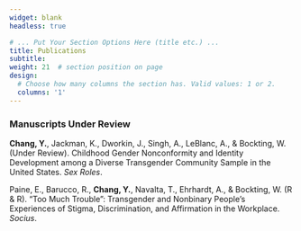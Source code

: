 ```yaml
---
widget: blank
headless: true

# ... Put Your Section Options Here (title etc.) ...
title: Publications
subtitle:
weight: 21  # section position on page
design:
  # Choose how many columns the section has. Valid values: 1 or 2.
  columns: '1'
---
```


<h3>Manuscripts Under Review</h3>

**Chang, Y.**, Jackman, K., Dworkin, J., Singh, A., LeBlanc, A., & Bockting, W. (Under Review). Childhood Gender Nonconformity and Identity Development among a Diverse Transgender Community Sample in the United States. *Sex Roles*.


Paine, E., Barucco, R., **Chang, Y.**, Navalta, T., Ehrhardt, A., & Bockting, W. (R & R). “Too Much Trouble”: Transgender and Nonbinary People’s Experiences of Stigma, Discrimination, and Affirmation in the Workplace. *Socius*.
